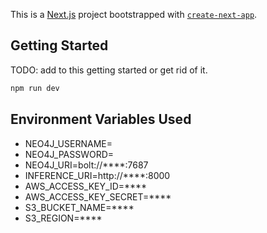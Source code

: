 This is a [Next.js](https://nextjs.org) project bootstrapped with [`create-next-app`](https://nextjs.org/docs/app/api-reference/cli/create-next-app).

## Getting Started

TODO: add to this getting started or get rid of it.

```bash
npm run dev
```

## Environment Variables Used
* NEO4J_USERNAME=
* NEO4J_PASSWORD=
* NEO4J_URI=bolt://****:7687
* INFERENCE_URI=http://****:8000
* AWS_ACCESS_KEY_ID=****
* AWS_ACCESS_KEY_SECRET=****
* S3_BUCKET_NAME=****
* S3_REGION=****